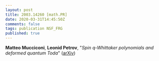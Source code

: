 ```yaml
---
layout: post
title: 2003.14260 [math.PR]
date: 2020-03-31T14:45:50Z
comments: false
tags: publication NSF_FRG
published: true
---
```


<b>Matteo Mucciconi</b>, <b>Leonid Petrov</b>, "<i>Spin q-Whittaker polynomials and deformed quantum Toda</i>" ([arXiv](http://arxiv.org/abs/2003.14260v1))
